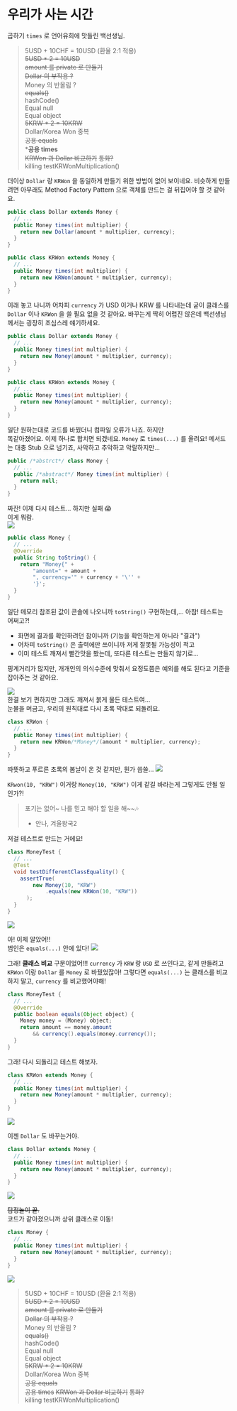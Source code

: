 # 우리가 사는 시간
곱하기 `times` 로 언어유희에 맛들린 백선생님.

> 5USD + 10CHF = 10USD (환율 2:1 적용)    
> ~~5USD * 2 = 10USD~~    
> ~~amount 를 private 로 만들기~~    
> ~~Dollar 의 부작용 ?~~    
> Money 의 반올림 ?  
> ~~equals()~~  
> hashCode()    
> Equal null    
> Equal object    
> ~~5KRW * 2 = 10KRW~~   
> Dollar/Korea Won 중복  
> ~~공용 equals~~  
>*__공용 times__  
> ~~KRWon 과 Dollar 비교하기~~
> ~~통화?~~  
> killing testKRWonMultiplication()

더이상 `Dollar` 랑 `KRWon` 을 동일하게 만들기 위한 방법이 없어 보이네요.
비슷하게 만들려면 아무래도 Method Factory Pattern 으로 객체를 만드는 걸 뒤집어야 할 것 같아요.

```java
public class Dollar extends Money {
  // ...  
  public Money times(int multiplier) {
    return new Dollar(amount * multiplier, currency);
  }
}

public class KRWon extends Money {
  // ...
  public Money times(int multiplier) {
    return new KRWon(amount * multiplier, currency);
  }
}
```
이래 놓고 나니까 어차피 `currency` 가 USD 이거나 KRW 를 나타내는데 굳이 클래스를 `Dollar` 이나 `KRWon` 을 쓸 필요 없을 것 같아요.
바꾸는게 딱히 어렵진 않은데 백선생님께서는 굉장히 조심스레 얘기하세요.

```java
public class Dollar extends Money {
  // ...  
  public Money times(int multiplier) {
    return new Money(amount * multiplier, currency);
  }
}

public class KRWon extends Money {
  // ...
  public Money times(int multiplier) {
    return new Money(amount * multiplier, currency);
  }
}
```
일단 원하는대로 코드를 바꿨더니 컴파일 오류가 나죠. 하지만  
똑같아졌어요. 이제 하나로 합치면 되겠네요. `Money` 로 `times(...)` 를 올려요!
메서드는 대충 Stub 으로 넘기죠, 사악하고 추악하고 악랄하지만...
```java
public /*abstrct*/ class Money {
  // ...
  public /*abstract*/ Money times(int multiplier) {
    return null;
  }
}
```
짜잔! 이제 다시 테스트... 하지만 실패 😱    
이게 뭐람.  
![](IMG001.png)  

```java
public class Money {
  // ...
  @Override
  public String toString() {
    return "Money{" +
        "amount=" + amount +
        ", currency='" + currency + '\'' +
        '}';
  }
}
```
일단 메모리 참조된 값이 콘솔에 나오니까 `toString()` 구현하는데,... 아참! 테스트는 어쩌고?!
- 화면에 결과를 확인하려던 참이니까 (기능을 확인하는게 아니라 "결과")
- 어차피 `toString()` 은 출력에만 쓰이니까 저게 잘못될 가능성이 적고
- 이미 테스트 깨져서 빨간맛을 봤는데, 또다른 테스트는 만들지 않기로...

핑계거리가 많지만, 개개인의 의식수준에 맞춰서 요정도쯤은 예외를 해도 된다고 기준을 잡아주는 것 같아요.

![](IMG002.png)  
한결 보기 편하지만 그래도 깨져서 붉게 물든 테스트여...  
눈물을 머금고, 우리의 원칙대로 다시 초록 막대로 되돌려요.

```java
class KRWon {
  // ...
  public Money times(int multiplier) {
    return new KRWon/*Money*/(amount * multiplier, currency);
  }
}
```
따뜻하고 푸르른 초록의 봄날이 온 것 같지만, 뭔가 씁쓸...
![](IMG003.png)  

`KRwon(10, "KRW")` 이거랑 `Money(10, "KRW")` 이게 같길 바라는게 그렇게도 안될 일인가?!
> 포기는 없어~ 나를 믿고 해야 할 일을 해~~🎶
> - 안나, 겨울왕국2

저걸 테스트로 만드는 거에요!

```java
class MoneyTest {
  // ...
  @Test
  void testDifferentClassEquality() {
    assertTrue(
        new Money(10, "KRW")
            .equals(new KRWon(10, "KRW"))
      );
  }
}
```

![](IMG004.png)  

아! 이제 알았어!!  
범인은 `equals(...)` 안에 있다! 
![](IMG005.png)

그래! **클래스 비교** 구문이었어!!! `currency` 가 `KRW` 랑 `USD` 로 쓰인다고, 같게 만들려고 `KRWon` 이랑 `Dollar` 를 `Money` 로 바꿨었잖아! 
그렇다면 `equals(...)` 는 클래스를 비교하지 말고, `currency` 를 비교했어야해!
```java
class MoneyTest {
  // ...
  @Override
  public boolean equals(Object object) {
    Money money = (Money) object;
    return amount == money.amount
        && currency().equals(money.currency());
  }
}
```

그래! 다시 되돌리고 테스트 해보자.
```java
class KRWon extends Money {
  // ...
  public Money times(int multiplier) {
    return new Money(amount * multiplier, currency);
  }
}
```
![](IMG006.png)  

이젠 `Dollar` 도 바꾸는거야.
```java
class Dollar extends Money {
  // ...
  public Money times(int multiplier) {
    return new Money(amount * multiplier, currency);
  }
}
```
![](IMG006.png)  

~~탐정놀이 끝.~~  
코드가 같아졌으니까 상위 클래스로 이동!

```java
class Money {
  // ...
  public Money times(int multiplier) {
    return new Money(amount * multiplier, currency);
  }
}
```
![](IMG007.png)  



> 5USD + 10CHF = 10USD (환율 2:1 적용)    
> ~~5USD * 2 = 10USD~~    
> ~~amount 를 private 로 만들기~~    
> ~~Dollar 의 부작용 ?~~    
> Money 의 반올림 ?  
> ~~equals()~~  
> hashCode()    
> Equal null    
> Equal object    
> ~~5KRW * 2 = 10KRW~~   
> Dollar/Korea Won 중복  
> ~~공용 equals~~  
> ~~공용 times~~
> ~~KRWon 과 Dollar 비교하기~~
> ~~통화?~~  
> killing testKRWonMultiplication()

